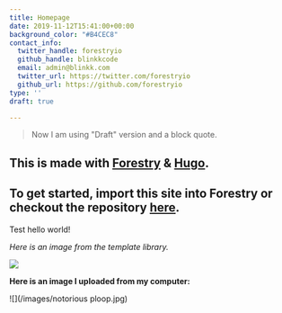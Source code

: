 ```yaml
---
title: Homepage
date: 2019-11-12T15:41:00+00:00
background_color: "#B4CEC8"
contact_info:
  twitter_handle: forestryio
  github_handle: blinkkcode
  email: admin@blinkk.com
  twitter_url: https://twitter.com/forestryio
  github_url: https://github.com/forestryio
type: ''
draft: true

---
```

> Now I am using "Draft" version and a block quote.

## This is made with [Forestry](https://forestry.io/ "Forestry.io") & [Hugo](https://gohugo.io/ "Hugo SSG").

## To get started, import this site into Forestry or checkout the repository [here](https://github.com/kendallstrautman/starter-blog-hugo "forestry starter blog hugo").

Test hello world! 

_Here is an image from the template library._ 

![](/images/davisco-5E5N49RWtbA-unsplash.jpg)

**Here is an image I uploaded from my computer:** 

![](/images/notorious ploop.jpg)